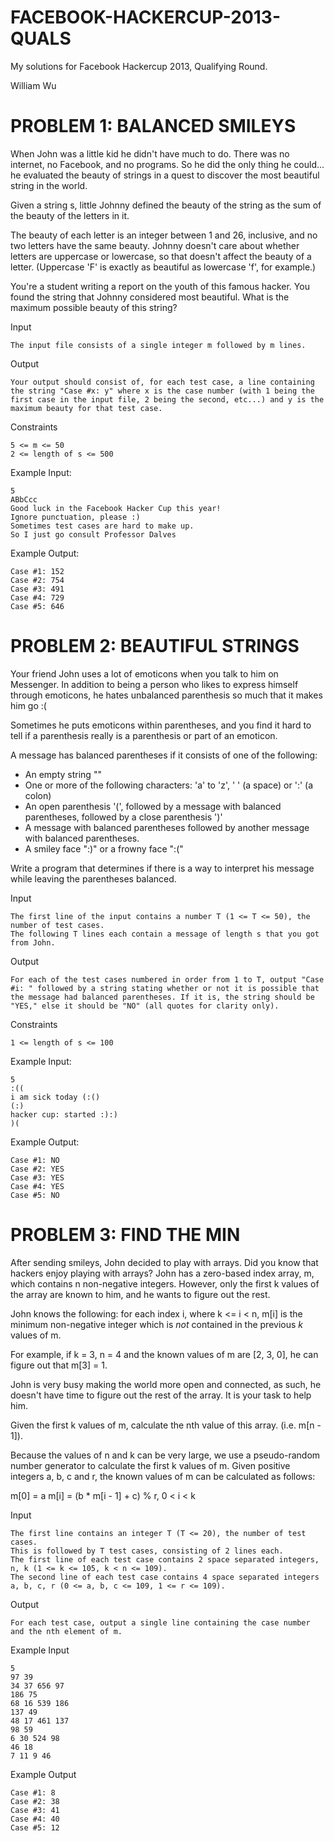 FACEBOOK-HACKERCUP-2013-QUALS
=============================

My solutions for Facebook Hackercup 2013, Qualifying Round.

William Wu



PROBLEM 1: BALANCED SMILEYS
=============================

When John was a little kid he didn't have much to do. There was no internet, no Facebook, and no programs. So he did the only thing he could... he evaluated the beauty of strings in a quest to discover the most beautiful string in the world.

Given a string s, little Johnny defined the beauty of the string as the sum of the beauty of the letters in it.

The beauty of each letter is an integer between 1 and 26, inclusive, and no two letters have the same beauty. Johnny doesn't care about whether letters are uppercase or lowercase, so that doesn't affect the beauty of a letter. (Uppercase 'F' is exactly as beautiful as lowercase 'f', for example.)

You're a student writing a report on the youth of this famous hacker. You found the string that Johnny considered most beautiful. What is the maximum possible beauty of this string?

Input

	The input file consists of a single integer m followed by m lines.

Output

	Your output should consist of, for each test case, a line containing the string "Case #x: y" where x is the case number (with 1 being the first case in the input file, 2 being the second, etc...) and y is the maximum beauty for that test case.

Constraints

	5 <= m <= 50
	2 <= length of s <= 500


Example Input:

	5
	ABbCcc
	Good luck in the Facebook Hacker Cup this year!
	Ignore punctuation, please :)
	Sometimes test cases are hard to make up.
	So I just go consult Professor Dalves


Example Output:

	Case #1: 152
	Case #2: 754
	Case #3: 491
	Case #4: 729
	Case #5: 646



PROBLEM 2: BEAUTIFUL STRINGS
=============================

Your friend John uses a lot of emoticons when you talk to him on Messenger. In addition to being a person who likes to express himself through emoticons, he hates unbalanced parenthesis so much that it makes him go :(
 
Sometimes he puts emoticons within parentheses, and you find it hard to tell if a parenthesis really is a parenthesis or part of an emoticon.
 
A message has balanced parentheses if it consists of one of the following:
- An empty string ""
- One or more of the following characters: 'a' to 'z', ' ' (a space) or ':' (a colon)
- An open parenthesis '(', followed by a message with balanced parentheses, followed by a close parenthesis ')'
- A message with balanced parentheses followed by another message with balanced parentheses.
- A smiley face ":)" or a frowny face ":("
 
Write a program that determines if there is a way to interpret his message while leaving the parentheses balanced.
 
Input

	The first line of the input contains a number T (1 <= T <= 50), the number of test cases.
	The following T lines each contain a message of length s that you got from John.
 
Output

	For each of the test cases numbered in order from 1 to T, output "Case #i: " followed by a string stating whether or not it is possible that the message had balanced parentheses. If it is, the string should be "YES," else it should be "NO" (all quotes for clarity only).
 
Constraints

	1 <= length of s <= 100

Example Input:

	5
	:((
	i am sick today (:()
	(:)
	hacker cup: started :):)
	)(

Example Output:

	Case #1: NO
	Case #2: YES
	Case #3: YES
	Case #4: YES
	Case #5: NO



PROBLEM 3: FIND THE MIN
=============================
After sending smileys, John decided to play with arrays. Did you know that hackers enjoy playing with arrays? John has a zero-based index array, m, which contains n non-negative integers. However, only the first k values of the array are known to him, and he wants to figure out the rest.
 
John knows the following: for each index i, where k <= i < n, m[i] is the minimum non-negative integer which is *not* contained in the previous *k* values of m.
 
For example, if k = 3, n = 4 and the known values of m are [2, 3, 0], he can figure out that m[3] = 1.
 
John is very busy making the world more open and connected, as such, he doesn't have time to figure out the rest of the array. It is your task to help him.
 
Given the first k values of m, calculate the nth value of this array. (i.e. m[n - 1]).
 
Because the values of n and k can be very large, we use a pseudo-random number generator to calculate the first k values of m. Given positive integers a, b, c and r, the known values of m can be calculated as follows:

m[0] = a
m[i] = (b * m[i - 1] + c) % r, 0 < i < k
 
Input

	The first line contains an integer T (T <= 20), the number of test cases.
	This is followed by T test cases, consisting of 2 lines each.
	The first line of each test case contains 2 space separated integers, n, k (1 <= k <= 105, k < n <= 109).
	The second line of each test case contains 4 space separated integers a, b, c, r (0 <= a, b, c <= 109, 1 <= r <= 109).
 
Output

	For each test case, output a single line containing the case number and the nth element of m.

Example Input

	5
	97 39
	34 37 656 97
	186 75
	68 16 539 186
	137 49
	48 17 461 137
	98 59
	6 30 524 98
	46 18
	7 11 9 46

Example Output

	Case #1: 8
	Case #2: 38
	Case #3: 41
	Case #4: 40
	Case #5: 12